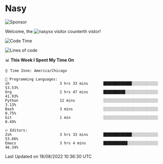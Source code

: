 # Nasy

<!--
<p align="center">
<img height="200" src="https://github-readme-stats.vercel.app/api?username=nasyxx&count_private=true&show_icons=true&theme=dracula&include_all_commits=true"/>
<img height="200" src="https://github-readme-stats.vercel.app/api/top-langs/?username=nasyxx&theme=dracula&hide=html,jupyter+notebook&count_private=true&show_icons=true"/>
</p>

  
----------------
-->

![Sponsor](https://img.shields.io/static/v1.svg?label=Sponsor&message=%E2%9D%A4&logo=GitHub&style=flat&color=pink)
 
Welcome, the ![nasyxx visitor counter](https://count.getloli.com/get/@nasyxx?theme=rule34)th vistor!
 
<!--START_SECTION:waka-->
![Code Time](http://img.shields.io/badge/Code%20Time-2%2C556%20hrs%2051%20mins-blue)

![Lines of code](https://img.shields.io/badge/From%20Hello%20World%20I%27ve%20Written-5%20Million%20lines%20of%20code-blue)

📊 **This Week I Spent My Time On** 

```text
⌚︎ Time Zone: America/Chicago

💬 Programming Languages: 
sh                       3 hrs 33 mins       █████████████░░░░░░░░░░░░   53.53% 
Org                      2 hrs 47 mins       ██████████░░░░░░░░░░░░░░░   41.93% 
Python                   12 mins             ░░░░░░░░░░░░░░░░░░░░░░░░░   3.13% 
Bash                     3 mins              ░░░░░░░░░░░░░░░░░░░░░░░░░   0.75% 
Git                      1 min               ░░░░░░░░░░░░░░░░░░░░░░░░░   0.49%

🔥 Editors: 
Zsh                      3 hrs 33 mins       █████████████░░░░░░░░░░░░   53.66% 
Emacs                    3 hrs 4 mins        ███████████░░░░░░░░░░░░░░   46.34%

```


 Last Updated on 18/08/2022 10:36:30 UTC
<!--END_SECTION:waka-->

<!-- ![visitors](https://visitor-badge.laobi.icu/badge?page_id=nasyxx.nasyxx) -->
